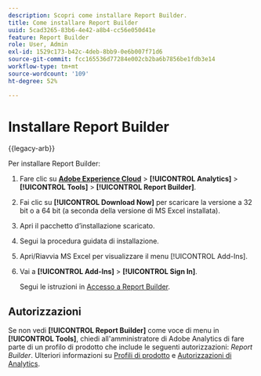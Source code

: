 ```yaml
---
description: Scopri come installare Report Builder.
title: Come installare Report Builder
uuid: 5cad3265-83b6-4e42-a8b4-cc56e050d41e
feature: Report Builder
role: User, Admin
exl-id: 1529c173-b42c-4deb-8bb9-0e6b007f71d6
source-git-commit: fcc165536d77284e002cb2ba6b7856be1fdb3e14
workflow-type: tm+mt
source-wordcount: '109'
ht-degree: 52%

---
```


# Installare Report Builder

{{legacy-arb}}

Per installare Report Builder:

1. Fare clic su **[Adobe Experience Cloud](https://experience.adobe.com/)** > **[!UICONTROL Analytics]** > **[!UICONTROL Tools]** > **[!UICONTROL Report Builder]**.
1. Fai clic su **[!UICONTROL Download Now]** per scaricare la versione a 32 bit o a 64 bit (a seconda della versione di MS Excel installata).
1. Apri il pacchetto d’installazione scaricato.
1. Segui la procedura guidata di installazione.
1. Apri/Riavvia MS Excel per visualizzare il menu [!UICONTROL Add-Ins].
1. Vai a **[!UICONTROL Add-Ins]** > **[!UICONTROL Sign In]**.

   Segui le istruzioni in [Accesso a Report Builder](/help/analyze/legacy-report-builder/setup/login.md).

## Autorizzazioni

Se non vedi **[!UICONTROL Report Builder]** come voce di menu in **[!UICONTROL Tools]**, chiedi all&#39;amministratore di Adobe Analytics di fare parte di un profilo di prodotto che include le seguenti autorizzazioni: *Report Builder*. Ulteriori informazioni su [Profili di prodotto](/help/admin/admin-console/permissions/product-profile.md) e [Autorizzazioni di Analytics](/help/admin/admin-console/permissions/analytics-tools.md).
